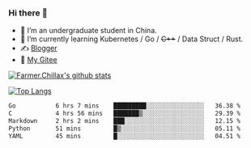 ### Hi there 👋

- 🔭 I’m an undergraduate student in China.
- 🌱 I’m currently learning Kubernetes / Go / ~~C++~~ / Data Struct / Rust.
- ✍️ [Blogger](https://blog.farmer233.top)
- 🤔 [My Gitee](https://gitee.com/Farmer-chong)


[![Farmer.Chillax's github stats](https://github-readme-stats.vercel.app/api?username=FarmerChillax)](https://github.com/anuraghazra/github-readme-stats)

[![Top Langs](https://github-readme-stats.vercel.app/api/top-langs/?username=FarmerChillax&layout=compact&hide=html,css,javascript)](https://github.com/anuraghazra/github-readme-stats)


<a href="https://wakatime.com/@Farmer"> </a>
          <!--START_SECTION:waka-->

```txt
Go           6 hrs 7 mins    █████████░░░░░░░░░░░░░░░░   36.38 %
C            4 hrs 56 mins   ███████▒░░░░░░░░░░░░░░░░░   29.39 %
Markdown     2 hrs 2 mins    ███░░░░░░░░░░░░░░░░░░░░░░   12.15 %
Python       51 mins         █▒░░░░░░░░░░░░░░░░░░░░░░░   05.11 %
YAML         45 mins         █░░░░░░░░░░░░░░░░░░░░░░░░   04.51 %
```

<!--END_SECTION:waka-->



<!--
**Farmer-chong/Farmer-chong** is a ✨ _special_ ✨ repository because its `README.md` (this file) appears on your GitHub profile.

Here are some ideas to get you started:

- 🔭 I’m currently working on ...
- 🌱 I’m currently learning ...
- 👯 I’m looking to collaborate on ...
- 🤔 I’m looking for help with ...
- 💬 Ask me about ...
- 📫 How to reach me: ...
- 😄 Pronouns: ...
- ⚡ Fun fact: ...
-->
